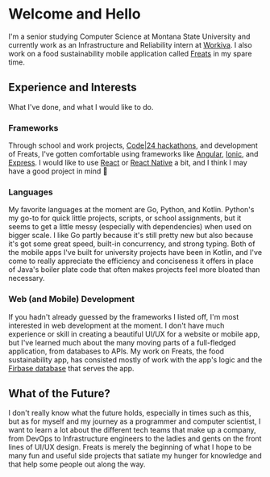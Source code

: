 # Welcome and Hello

I'm a senior studying Computer Science at Montana State University and currently work as an Infrastructure and Reliability intern at [Workiva](https://www.workiva.com/). I also work on a food sustainability mobile application called [Freats](https://freats.co/) in my spare time.

## Experience and Interests
What I've done, and what I would like to do.

### Frameworks
Through school and work projects, [Code|24 hackathons](http://www.launchcats.org/code24), and development of Freats, I've gotten comfortable using frameworks like [Angular](https://angular.io/), [Ionic](https://ionicframework.com/), and [Express](https://expressjs.com/). I would like to use [React](https://reactjs.org/) or [React Native](https://reactnative.dev/) a bit, and I think I may have a good project in mind :thinking:

### Languages
My favorite languages at the moment are Go, Python, and Kotlin. Python's my go-to for quick little projects, scripts, or school assignments, but it seems to get a little messy (especially with dependencies) when used on bigger scale. I like Go partly because it's still pretty new but also because it's got some great speed, built-in concurrency, and strong typing. Both of the mobile apps I've built for university projects have been in Kotlin, and I've come to really appreciate the efficiency and conciseness it offers in place of Java's boiler plate code that often makes projects feel more bloated than necessary.

### Web (and Mobile) Development
If you hadn't already guessed by the frameworks I listed off, I'm most interested in web development at the moment. I don't have much experience or skill in creating a beautiful UI/UX for a website or mobile app, but I've learned much about the many moving parts of a full-fledged application, from databases to APIs. My work on Freats, the food sustainability app, has consisted mostly of work with the app's logic and the [Firbase database](https://firebase.google.com/) that serves the app.

## What of the Future?
I don't really know what the future holds, especially in times such as this, but as for myself and my journey as a programmer and computer scientist, I want to learn a lot about the different tech teams that make up a company, from DevOps to Infrastructure engineers to the ladies and gents on the front lines of UI/UX design. Freats is merely the beginning of what I hope to be many fun and useful side projects that satiate my hunger for knowledge and that help some people out along the way.
